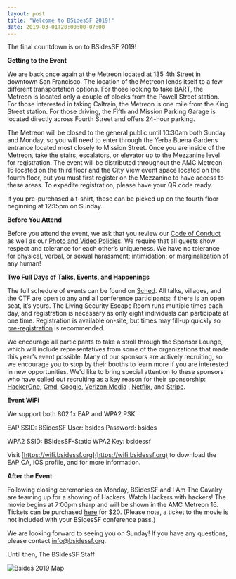 ```yaml
---
layout: post
title: "Welcome to BSidesSF 2019!"
date: 2019-03-01T20:00:00-07:00
---
```


The final countdown is on to BSidesSF 2019! 

**Getting to the Event**

We are back once again at the Metreon located at 135 4th Street in downtown San Francisco. The location of the Metreon lends itself to a few different transportation options. For those looking to take BART, the Metreon is located only a couple of blocks from the Powell Street station. For those interested in taking Caltrain, the Metreon is one mile from the King Street station. For those driving, the Fifth and Mission Parking Garage is located directly across Fourth Street and offers 24-hour parking.

The Metreon will be closed to the general public until 10:30am both Sunday and Monday, so you will need to enter through the Yerba Buena Gardens entrance located most closely to Mission Street. Once you are inside of the Metreon, take the stairs, escalators, or elevator up to the Mezzanine level for registration. The event will be distributed throughout the AMC Metreon 16 located on the third floor and the City View event space located on the fourth floor, but you must first register on the Mezzanine to have access to these areas. To expedite registration, please have your QR code ready.

If you pre-purchased a t-shirt, these can be picked up on the fourth floor beginning at 12:15pm on Sunday.

**Before You Attend**

Before you attend the event, we ask that you review our [Code of Conduct](https://bsidessf.org/about/code-of-conduct.html)  as well as our [Photo and Video Policies](https://bsidessf.org/about/photo-policy.html). We require that all guests show respect and tolerance for each other’s uniqueness. We have no tolerance for physical, verbal, or sexual harassment; intimidation; or marginalization of any human! 

**Two Full Days of Talks, Events, and Happenings**

The full schedule of events can be found on [Sched](https://bsidessf2019.sched.com/). All talks, villages, and the CTF are open to any and all conference participants; if there is an open seat, it’s yours. The Living Security Escape Room runs multiple times each day, and registration is necessary as only eight individuals can participate at one time. Registration is available on-site, but times may fill-up quickly so [pre-registration](https://www.eventbrite.com/e/bsidessf-security-escape-room-presented-by-living-security-tickets-56370646120)  is recommended.

We encourage all participants to take a stroll through the Sponsor Lounge, which will include representatives from some of the organizations that made this year’s event possible. Many of our sponsors are actively recruiting, so we encourage you to stop by their booths to learn more if you are interested in new opportunities. We'd like to bring special attention to these sponsors who have called out recruiting as a key reason for their sponsorship: [HackerOne](https://www.hackerone.com/careers/), [Cmd](https://ca.indeed.com/cmp/Cmd-923823e9/about), [Google](https://careers.google.com/jobs/), [Verizon Media](https://www.oath.com/careers/work-at-oath/) , [Netflix](https://jobs.netflix.com/), and [Stripe](https://stripe.com/jobs).

**Event WiFi**

We support both 802.1x EAP and WPA2 PSK.

EAP SSID: BSidesSF
User: bsides 
Password: bsides

WPA2 SSID: BSidesSF-Static
WPA2 Key: bsidessf

Visit [https://wifi.bsidessf.org](https://wifi.bsidessf.org)  to download the EAP CA, iOS profile, and for more information.

**After the Event**

Following closing ceremonies on Monday, BSidesSF and I Am The Cavalry are teaming up for a showing of Hackers. Watch Hackers with hackers! The movie begins at 7:00pm sharp and will be shown in the AMC Metreon 16. Tickets can be purchased [here](https://bsidessf.ticketspice.com/hackers-bsidessf-2019) for $20. (Please note, a ticket to the movie is not included with your BSidesSF conference pass.)


We are looking forward to seeing you on Sunday! If you have any questions, please contact info@bsidessf.org.

Until then,
The BSidesSF Staff

![Bsides 2019 Map](https://bsidessf.org/images/venue_2019/map.jpg  "Bsides 2019 Map")